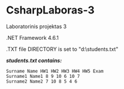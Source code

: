 # CsharpLaboras-3
Laboratorinis projektas 3

.NET Framework 4.6.1

.TXT file DIRECTORY is set to "d:\students.txt"

***students.txt contains:***
```
Surname Name HW1 HW2 HW3 HW4 HW5 Exam
Surname1 Name1 8 9 10 6 10 7
Surname2 Name2 7 10 8 5 4 6
```
